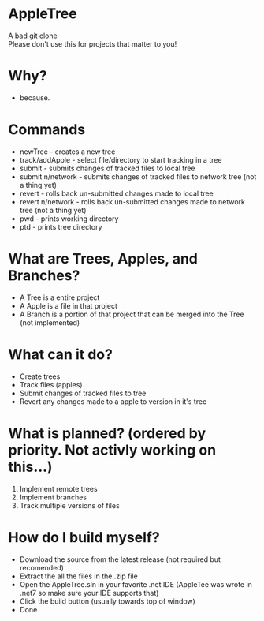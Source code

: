 # AppleTree
A bad git clone
<br>Please don't use this for projects that matter to you!

# Why?
- because.

# Commands
- newTree - creates a new tree
- track/addApple - select file/directory to start tracking in a tree
- submit - submits changes of tracked files to local tree
- submit n/network - submits changes of tracked files to network tree (not a thing yet)
- revert - rolls back un-submitted changes made to local tree
- revert n/network - rolls back un-submitted changes made to network tree (not a thing yet)
- pwd - prints working directory
- ptd - prints tree directory

# What are Trees, Apples, and Branches?
- A Tree is a entire project
- A Apple is a file in that project
- A Branch is a portion of that project that can be merged into the Tree (not implemented)

# What can it do?
- Create trees
- Track files (apples)
- Submit changes of tracked files to tree
- Revert any changes made to a apple to version in it's tree

# What is planned? (ordered by priority. Not activly working on this...)
1. Implement remote trees
2. Implement branches
3. Track multiple versions of files

# How do I build myself?
- Download the source from the latest release (not required but recomended)
- Extract the all the files in the .zip file
- Open the AppleTree.sln in your favorite .net IDE (AppleTee was wrote in .net7 so make sure your IDE supports that)
- Click the build button (usually towards top of window)
- Done
